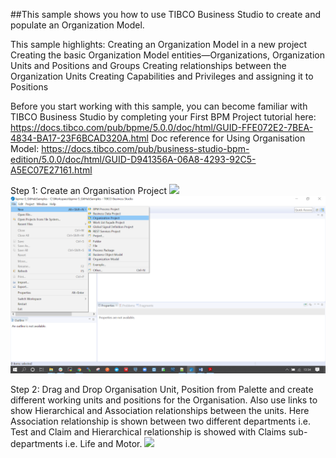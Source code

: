 ##This sample shows you how to use TIBCO Business Studio to create and populate an Organization Model.

This sample highlights:
Creating an Organization Model in a new project
Creating the basic Organization Model entities—Organizations, Organization Units and Positions and Groups
Creating relationships between the Organization Units
Creating Capabilities and Privileges and assigning it to Positions

Before you start working with this sample, you can become familiar with TIBCO Business Studio by completing your First BPM Project tutorial here: https://docs.tibco.com/pub/bpme/5.0.0/doc/html/GUID-FFE072E2-7BEA-4834-BA17-23F6BCAD320A.html
Doc reference for Using Organisation Model: https://docs.tibco.com/pub/business-studio-bpm-edition/5.0.0/doc/html/GUID-D941356A-06A8-4293-92C5-A5EC07E27161.html

Step 1: Create an Organisation Project
![ ](import-screenshots/1.png)
![ ](import-screenshots/2.png)

Step 2: Drag and Drop Organisation Unit, Position from Palette and create different working units and positions for the Organisation. Also use links to show Hierarchical and Association relationships between the units. Here Association relationship is shown between two different departments i.e. Test and Claim and Hierarchical relationship is showed with Claims sub-departments i.e. Life and Motor.
![ ](import-screenshots/3.png)



